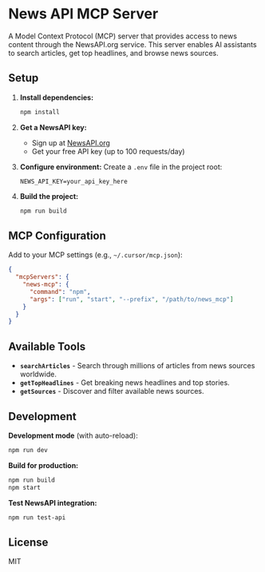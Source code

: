 # News API MCP Server

A Model Context Protocol (MCP) server that provides access to news content through the NewsAPI.org service. This server enables AI assistants to search articles, get top headlines, and browse news sources.

## Setup

1. **Install dependencies:**
   ```bash
   npm install
   ```

2. **Get a NewsAPI key:**
   - Sign up at [NewsAPI.org](https://newsapi.org/register)
   - Get your free API key (up to 100 requests/day)

3. **Configure environment:**
   Create a `.env` file in the project root:
   ```env
   NEWS_API_KEY=your_api_key_here
   ```

4. **Build the project:**
   ```bash
   npm run build
   ```

## MCP Configuration

Add to your MCP settings (e.g., `~/.cursor/mcp.json`):

```json
{
  "mcpServers": {
    "news-mcp": {
      "command": "npm",
      "args": ["run", "start", "--prefix", "/path/to/news_mcp"]
    }
  }
}
```

## Available Tools

- **`searchArticles`** - Search through millions of articles from news sources worldwide.
- **`getTopHeadlines`** - Get breaking news headlines and top stories.
- **`getSources`** - Discover and filter available news sources.

## Development

**Development mode** (with auto-reload):
```bash
npm run dev
```

**Build for production:**
```bash
npm run build
npm start
```

**Test NewsAPI integration:**
```bash
npm run test-api
```

## License

MIT